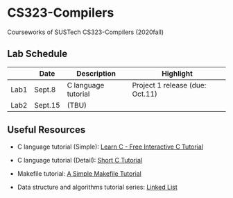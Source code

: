 # CS323-Compilers

Courseworks of SUSTech CS323-Compilers (2020fall)

## Lab Schedule

|      | Date    | Description         | Highlight                       |
|:----:|---------|---------------------|---------------------------------|
| Lab1 | Sept.8  | C language tutorial | Project 1 release (due: Oct.11) |
| Lab2 | Sept.15 | (TBU)               |                                 |

## Useful Resources

+ C language tutorial (Simple): [Learn C - Free Interactive C Tutorial](https://www.learn-c.org/)
+ C language tutorial (Detail): [Short C Tutorial](http://www.stat.cmu.edu/~brian/cprog.html)
+ Makefile tutorial: [A Simple Makefile Tutorial](https://cs.colby.edu/maxwell/courses/tutorials/maketutor/)

+ Data structure and algorithms tutorial series: [Linked List](https://www.tutorialspoint.com/data_structures_algorithms/linked_list_algorithms.htm)
